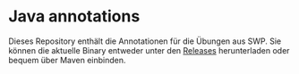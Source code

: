 # Java annotations

Dieses Repository enthält die Annotationen für die Übungen aus SWP. Sie können die aktuelle Binary entweder unter den [Releases](https://github.com/fhtw-swp-tutorium/java-annotations/releases) herunterladen oder bequem über Maven einbinden.


